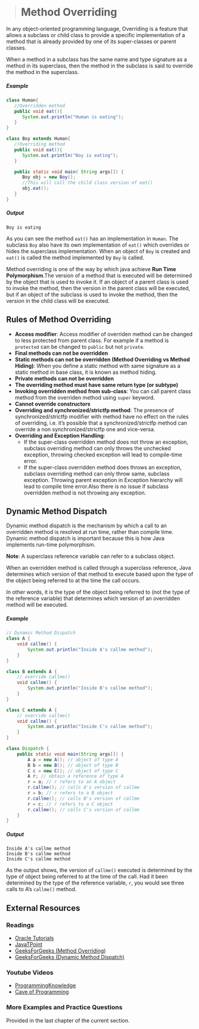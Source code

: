 ># Method Overriding

In any object-oriented programming language, Overriding is a feature that allows a subclass or child class to provide a specific implementation of a method that is already provided by one of its super-classes or parent classes.

When a method in a subclass has the same name and type signature as a method in its superclass, then the method in the subclass is said to override the method in the superclass.

##### Example

```java
class Human{
   //Overridden method
   public void eat(){
      System.out.println("Human is eating");
   }
}
```

```java
class Boy extends Human{
   //Overriding method
   public void eat(){
      System.out.println("Boy is eating");
   }

   public static void main( String args[]) {
      Boy obj = new Boy();
      //This will call the child class version of eat()
      obj.eat();
   }
}
```

##### Output

    Boy is eating

As you can see the method `eat()` has an implementation in `Human`. The subclass `Boy` also have its own implementation of `eat()` which overrides or hides the superclass implementation. When an object of `Boy` is created and `eat()` is called the method implemented by `Boy` is called.

Method overriding is one of the way by which java achieve __Run Time Polymorphism__.The version of a method that is executed will be determined by the object that is used to invoke it. If an object of a parent class is used to invoke the method, then the version in the parent class will be executed, but if an object of the subclass is used to invoke the method, then the version in the child class will be executed.

## Rules of Method Overriding

* __Access modifier__: Access modifier of overriden method can be changed to less protected from parent class. For example if a method is `protected` can be changed to `public` but not `private`.
* __Final methods can not be overridden__
* __Static methods can not be overridden (Method Overriding vs Method Hiding)__: When you define a static method with same signature as a static method in base class, it is known as method hiding.
* __Private methods can not be overridden__
* __The overriding method must have same return type (or subtype)__
* __Invoking overridden method from sub-class__: You can call parent class method from the overriden method using `super` keyword.
* __Cannot override constructors__
* __Overriding and synchronized/strictfp method__: The presence of synchronized/strictfp modifier with method have no effect on the rules of overriding, i.e. it’s possible that a synchronized/strictfp method can override a non synchronized/strictfp one and vice-versa.
* __Overriding and Exception Handling__:
  *  If the super-class overridden method does not throw an exception, subclass overriding method can only throws the unchecked exception, throwing checked exception will lead to compile-time error. 
  *  If the super-class overridden method does throws an exception, subclass overriding method can only throw same, subclass exception. Throwing parent exception in Exception hierarchy will lead to compile time error.Also there is no issue if subclass overridden method is not throwing any exception.

## Dynamic Method Dispatch

Dynamic method dispatch is the mechanism by which a call to an overridden method is resolved at run time, rather than compile time. Dynamic method dispatch is important because this is how Java implements run-time polymorphism.

__Note__: A superclass reference variable can refer to a subclass object.

When an overridden method is called through a superclass reference, Java determines which version of that method to execute based upon the type of the object being referred to at the time the call occurs.

In other words, it is the type of the object being referred to (not the type of the reference variable) that determines which version of an overridden method will be executed.

##### Example

```java
// Dynamic Method Dispatch
class A {
    void callme() {
        System.out.println("Inside A's callme method");
    }
}
```

```java
class B extends A {
    // override callme()
    void callme() {
        System.out.println("Inside B's callme method");
    }
}
```

```java
class C extends A {
    // override callme()
    void callme() {
        System.out.println("Inside C's callme method");
    }
}
```

```java
class Dispatch {
    public static void main(String args[]) {
        A a = new A(); // object of type A
        B b = new B(); // object of type B
        C c = new C(); // object of type C
        A r; // obtain a reference of type A
        r = a; // r refers to an A object
        r.callme(); // calls A's version of callme
        r = b; // r refers to a B object
        r.callme(); // calls B's version of callme
        r = c; // r refers to a C object
        r.callme(); // calls C's version of callme
    }
}
```

##### Output

    Inside A's callme method
    Inside B's callme method
    Inside C's callme method

As the output shows, the version of `callme()` executed is determined by the type of object being referred to at the time of the call. Had it been determined by the type of the reference variable, `r`, you would see three calls to A’s `callme()` method.

## External Resources

### Readings

* [Oracle Tutorials](https://docs.oracle.com/javase/tutorial/java/IandI/override.html)
* [JavaTPoint](https://www.javatpoint.com/method-overriding-in-java)
* [GeeksForGeeks (Method Overriding)](https://www.geeksforgeeks.org/overriding-in-java/)
* [GeeksForGeeks (Dynamic Method Dispatch)](https://www.geeksforgeeks.org/dynamic-method-dispatch-runtime-polymorphism-java/)

### Youtube Videos

* [ProgrammingKnowledge](https://www.youtube.com/watch?v=rVSlCg2ttZ0&list=PLS1QulWo1RIbfTjQvTdj8Y6yyq4R7g-Al&index=27)
* [Cave of Programming](https://www.youtube.com/watch?v=wzW-251bGgM&list=PL9DF6E4B45C36D411&index=22)

### More Examples and Practice Questions

Provided in the last chapter of the current section.